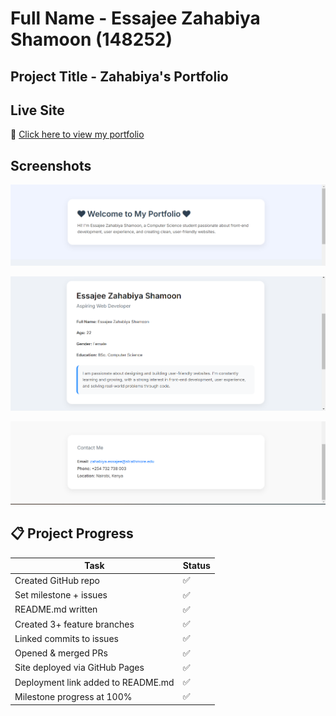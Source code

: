 # Full Name - Essajee Zahabiya Shamoon (148252)

## Project Title - Zahabiya's Portfolio

##  Live Site

🔗 [Click here to view my portfolio](https://yourusername.github.io/your-repo-name/)

## Screenshots

![Home Section](images/home_section.png)

![About Me](images/bio_section.png)

![Contact Section](images/contact_section.png)



## 📋 Project Progress

| Task                              | Status |
|-----------------------------------|--------|
| Created GitHub repo               | ✅     |
| Set milestone + issues            | ✅     |
| README.md written                 | ✅     |
| Created 3+ feature branches       | ✅     |
| Linked commits to issues          | ✅     |
| Opened & merged PRs               | ✅     |
| Site deployed via GitHub Pages    | ✅     |
| Deployment link added to README.md| ✅     |
| Milestone progress at 100%        | ✅     |





